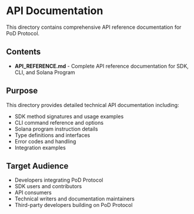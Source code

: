 # API Documentation

This directory contains comprehensive API reference documentation for PoD Protocol.

## Contents

- **API_REFERENCE.md** - Complete API reference documentation for SDK, CLI, and Solana Program

## Purpose

This directory provides detailed technical API documentation including:
- SDK method signatures and usage examples
- CLI command reference and options
- Solana program instruction details
- Type definitions and interfaces
- Error codes and handling
- Integration examples

## Target Audience

- Developers integrating PoD Protocol
- SDK users and contributors
- API consumers
- Technical writers and documentation maintainers
- Third-party developers building on PoD Protocol